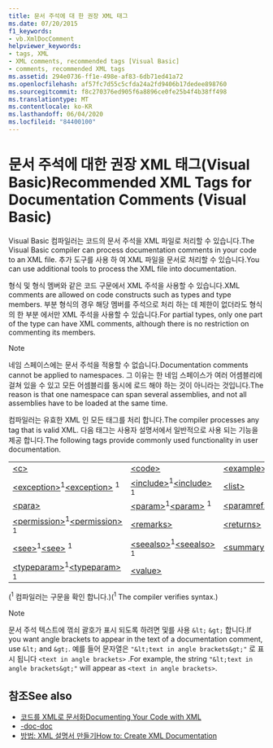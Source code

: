 ```yaml
---
title: 문서 주석에 대 한 권장 XML 태그
ms.date: 07/20/2015
f1_keywords:
- vb.XmlDocComment
helpviewer_keywords:
- tags, XML
- XML comments, recommended tags [Visual Basic]
- comments, recommended XML tags
ms.assetid: 294e0736-ff1e-498e-af83-6db71ed41a72
ms.openlocfilehash: af57fc7d55c5cfda24a2fd9406b17dedee898760
ms.sourcegitcommit: f8c270376ed905f6a8896ce0fe25b4f4b38ff498
ms.translationtype: MT
ms.contentlocale: ko-KR
ms.lasthandoff: 06/04/2020
ms.locfileid: "84400100"
---
```

# <a name="recommended-xml-tags-for-documentation-comments-visual-basic"></a><span data-ttu-id="df34c-102">문서 주석에 대한 권장 XML 태그(Visual Basic)</span><span class="sxs-lookup"><span data-stu-id="df34c-102">Recommended XML Tags for Documentation Comments (Visual Basic)</span></span>
<span data-ttu-id="df34c-103">Visual Basic 컴파일러는 코드의 문서 주석을 XML 파일로 처리할 수 있습니다.</span><span class="sxs-lookup"><span data-stu-id="df34c-103">The Visual Basic compiler can process documentation comments in your code to an XML file.</span></span> <span data-ttu-id="df34c-104">추가 도구를 사용 하 여 XML 파일을 문서로 처리할 수 있습니다.</span><span class="sxs-lookup"><span data-stu-id="df34c-104">You can use additional tools to process the XML file into documentation.</span></span>  
  
 <span data-ttu-id="df34c-105">형식 및 형식 멤버와 같은 코드 구문에서 XML 주석을 사용할 수 있습니다.</span><span class="sxs-lookup"><span data-stu-id="df34c-105">XML comments are allowed on code constructs such as types and type members.</span></span> <span data-ttu-id="df34c-106">부분 형식의 경우 해당 멤버를 주석으로 처리 하는 데 제한이 없더라도 형식의 한 부분 에서만 XML 주석을 사용할 수 있습니다.</span><span class="sxs-lookup"><span data-stu-id="df34c-106">For partial types, only one part of the type can have XML comments, although there is no restriction on commenting its members.</span></span>  
  
> [!NOTE]
> <span data-ttu-id="df34c-107">네임 스페이스에는 문서 주석을 적용할 수 없습니다.</span><span class="sxs-lookup"><span data-stu-id="df34c-107">Documentation comments cannot be applied to namespaces.</span></span> <span data-ttu-id="df34c-108">그 이유는 한 네임 스페이스가 여러 어셈블리에 걸쳐 있을 수 있고 모든 어셈블리를 동시에 로드 해야 하는 것이 아니라는 것입니다.</span><span class="sxs-lookup"><span data-stu-id="df34c-108">The reason is that one namespace can span several assemblies, and not all assemblies have to be loaded at the same time.</span></span>  
  
 <span data-ttu-id="df34c-109">컴파일러는 유효한 XML 인 모든 태그를 처리 합니다.</span><span class="sxs-lookup"><span data-stu-id="df34c-109">The compiler processes any tag that is valid XML.</span></span> <span data-ttu-id="df34c-110">다음 태그는 사용자 설명서에서 일반적으로 사용 되는 기능을 제공 합니다.</span><span class="sxs-lookup"><span data-stu-id="df34c-110">The following tags provide commonly used functionality in user documentation.</span></span>  
  
||||  
|---|---|---|  
|[\<c>](c.md)|[\<code>](code.md)|[\<example>](example.md)|  
|<span data-ttu-id="df34c-111">[\<exception>](exception.md)<sup>1</sup></span><span class="sxs-lookup"><span data-stu-id="df34c-111">[\<exception>](exception.md) <sup>1</sup></span></span>|<span data-ttu-id="df34c-112">[\<include>](include.md)<sup>1</sup></span><span class="sxs-lookup"><span data-stu-id="df34c-112">[\<include>](include.md) <sup>1</sup></span></span>|[\<list>](list.md)|  
|[\<para>](para.md)|<span data-ttu-id="df34c-113">[\<param>](param.md)<sup>1</sup></span><span class="sxs-lookup"><span data-stu-id="df34c-113">[\<param>](param.md) <sup>1</sup></span></span>|[\<paramref>](paramref.md)|  
|<span data-ttu-id="df34c-114">[\<permission>](permission.md)<sup>1</sup></span><span class="sxs-lookup"><span data-stu-id="df34c-114">[\<permission>](permission.md) <sup>1</sup></span></span>|[\<remarks>](remarks.md)|[\<returns>](returns.md)|  
|<span data-ttu-id="df34c-115">[\<see>](see.md)<sup>1</sup></span><span class="sxs-lookup"><span data-stu-id="df34c-115">[\<see>](see.md) <sup>1</sup></span></span>|<span data-ttu-id="df34c-116">[\<seealso>](seealso.md)<sup>1</sup></span><span class="sxs-lookup"><span data-stu-id="df34c-116">[\<seealso>](seealso.md) <sup>1</sup></span></span>|[\<summary>](summary.md)|  
|<span data-ttu-id="df34c-117">[\<typeparam>](typeparam.md)<sup>1</sup></span><span class="sxs-lookup"><span data-stu-id="df34c-117">[\<typeparam>](typeparam.md) <sup>1</sup></span></span>|[\<value>](value.md)||  
  
 <span data-ttu-id="df34c-118">(<sup>1</sup> 컴파일러는 구문을 확인 합니다.)</span><span class="sxs-lookup"><span data-stu-id="df34c-118">(<sup>1</sup> The compiler verifies syntax.)</span></span>  
  
> [!NOTE]
> <span data-ttu-id="df34c-119">문서 주석 텍스트에 꺾쇠 괄호가 표시 되도록 하려면 및를 사용 `&lt;` `&gt;` 합니다.</span><span class="sxs-lookup"><span data-stu-id="df34c-119">If you want angle brackets to appear in the text of a documentation comment, use `&lt;` and `&gt;`.</span></span> <span data-ttu-id="df34c-120">예를 들어 문자열은 `"&lt;text in angle brackets&gt;"` 로 표시 됩니다 `<text in angle brackets>` .</span><span class="sxs-lookup"><span data-stu-id="df34c-120">For example, the string `"&lt;text in angle brackets&gt;"` will appear as `<text in angle brackets>`.</span></span>  
  
## <a name="see-also"></a><span data-ttu-id="df34c-121">참조</span><span class="sxs-lookup"><span data-stu-id="df34c-121">See also</span></span>

- [<span data-ttu-id="df34c-122">코드를 XML로 문서화</span><span class="sxs-lookup"><span data-stu-id="df34c-122">Documenting Your Code with XML</span></span>](../../programming-guide/program-structure/documenting-your-code-with-xml.md)
- [<span data-ttu-id="df34c-123">-doc</span><span class="sxs-lookup"><span data-stu-id="df34c-123">-doc</span></span>](../../reference/command-line-compiler/doc.md)
- [<span data-ttu-id="df34c-124">방법: XML 설명서 만들기</span><span class="sxs-lookup"><span data-stu-id="df34c-124">How to: Create XML Documentation</span></span>](../../programming-guide/program-structure/how-to-create-xml-documentation.md)
